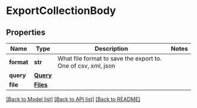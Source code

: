 # ExportCollectionBody

## Properties
Name | Type | Description | Notes
------------ | ------------- | ------------- | -------------
**format** | **str** | What file format to save the export to. One of csv, xml, json | 
**query** | [**Query**](Query.md) |  | 
**file** | [**Files**](Files.md) |  | 

[[Back to Model list]](../README.md#documentation-for-models) [[Back to API list]](../README.md#documentation-for-api-endpoints) [[Back to README]](../README.md)

